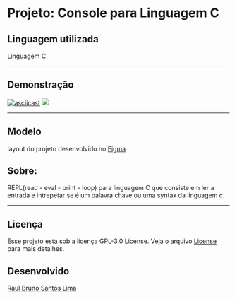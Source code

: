 # Projeto: **Console para Linguagem C**

## Linguagem utilizada
Linguagem C.
___

## Demonstração
[![asciicast](https://asciinema.org/a/365876.svg)](https://asciinema.org/a/365876)
<a href="https://asciinema.org/a/365876" target="_blank"><img src="https://asciinema.org/a/365876.svg" /></a>


---

## Modelo
layout do projeto desenvolvido no [Figma](https://www.figma.com/file/>QlWwjlH6sTcO8BCUDSxFPS/console_c?node-id=0:1)

## Sobre:
REPL(read - eval - print - loop) para linguagem C
que consiste em ler a entrada e intrepetar se é um
palavra chave ou uma syntax da linguagem c.
___

## Licença
 Esse projeto está sob a licença GPL-3.0 License. Veja o arquivo [License](LICENSE) para mais detalhes.

## Desenvolvido
[Raul Bruno Santos Lima](https://github.com/RaulLima2)
